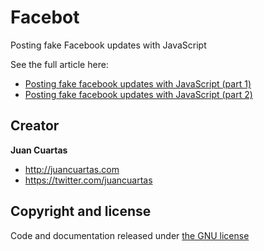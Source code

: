 # Facebot
Posting fake Facebook updates with JavaScript

See the full article here:
 - [Posting fake facebook updates with JavaScript (part 1)](http://juancuartas.com/facebot-part-1/)
 - [Posting fake facebook updates with JavaScript (part 2)](http://juancuartas.com/facebot-part-2/)

## Creator

**Juan Cuartas**

- <http://juancuartas.com>
- <https://twitter.com/juancuartas>

## Copyright and license

Code and documentation released under [the GNU license](https://github.com/equisoide/facebot/blob/master/LICENSE)

